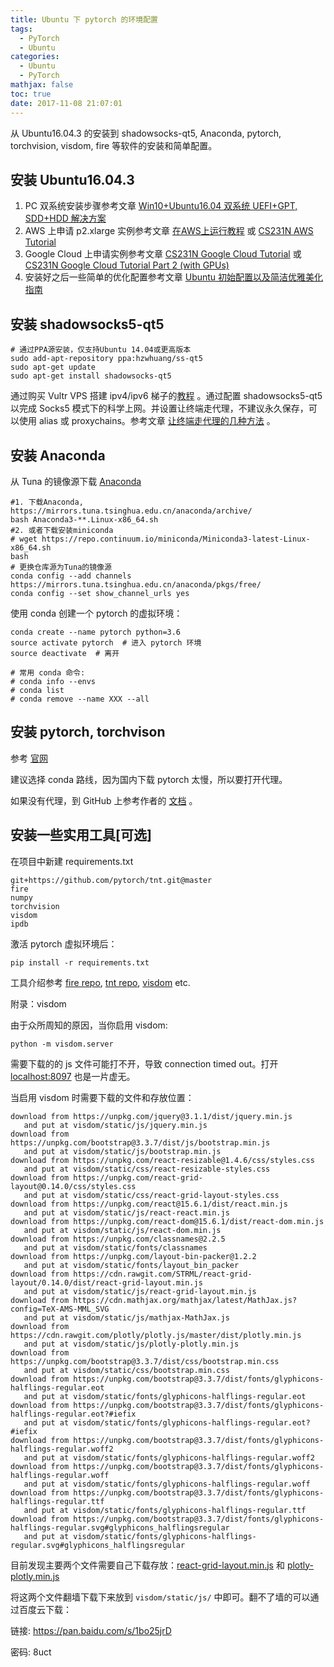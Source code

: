 ```yaml
---
title: Ubuntu 下 pytorch 的环境配置
tags:
  - PyTorch
  - Ubuntu
categories:
  - Ubuntu
  - PyTorch
mathjax: false
toc: true
date: 2017-11-08 21:07:01
---
```


从 Ubuntu16.04.3 的安装到 shadowsocks-qt5, Anaconda, pytorch, torchvision, visdom, fire 等软件的安装和简单配置。

<!--more-->

## 安装 Ubuntu16.04.3

1. PC 双系统安装步骤参考文章 [Win10+Ubuntu16.04 双系统 UEFI+GPT, SDD+HDD 解决方案](http://dday.top/2017/09/14/Win10+Ubuntu16.04%20%E5%8F%8C%E7%B3%BB%E7%BB%9F%20UEFI+GPT,%20SDD+HDD%20%E8%A7%A3%E5%86%B3%E6%96%B9%E6%A1%88/)
2. AWS 上申请 p2.xlarge 实例参考文章 [在AWS上运行教程](http://zh.gluon.ai/chapter_preface/aws.html) 或 [CS231N AWS Tutorial](http://cs231n.github.io/aws-tutorial/)
3. Google Cloud 上申请实例参考文章 [CS231N Google Cloud Tutorial](http://cs231n.github.io/gce-tutorial/) 或 [CS231N Google Cloud Tutorial Part 2 (with GPUs)](http://cs231n.github.io/gce-tutorial-gpus/)
4. 安装好之后一些简单的优化配置参考文章 [Ubuntu 初始配置以及简洁优雅美化指南](http://dday.top/2017/09/26/Ubuntu%20%E5%88%9D%E5%A7%8B%E9%85%8D%E7%BD%AE%E4%BB%A5%E5%8F%8A%E7%AE%80%E6%B4%81%E4%BC%98%E9%9B%85%E7%BE%8E%E5%8C%96%E6%8C%87%E5%8D%97/)

## 安装 shadowsocks5-qt5

```shell
# 通过PPA源安装，仅支持Ubuntu 14.04或更高版本
sudo add-apt-repository ppa:hzwhuang/ss-qt5
sudo apt-get update
sudo apt-get install shadowsocks-qt5
```

通过购买 Vultr VPS 搭建 ipv4/ipv6 梯子的[教程](http://blog.csdn.net/QingHeShiJiYuan/article/details/53330581) 。通过配置 shadowsocks5-qt5 以完成 Socks5 模式下的科学上网。并设置让终端走代理，不建议永久保存，可以使用 alias 或 proxychains。参考文章 [让终端走代理的几种方法](https://blog.fazero.me/2015/09/15/%E8%AE%A9%E7%BB%88%E7%AB%AF%E8%B5%B0%E4%BB%A3%E7%90%86%E7%9A%84%E5%87%A0%E7%A7%8D%E6%96%B9%E6%B3%95/) 。

## 安装 Anaconda

从 Tuna 的镜像源下载 [Anaconda](https://mirrors.tuna.tsinghua.edu.cn/anaconda/archive/)

```shell
#1. 下载Anaconda, https://mirrors.tuna.tsinghua.edu.cn/anaconda/archive/
bash Anaconda3-**.Linux-x86_64.sh
#2. 或者下载安装miniconda
# wget https://repo.continuum.io/miniconda/Miniconda3-latest-Linux-x86_64.sh
bash
# 更换仓库源为Tuna的镜像源
conda config --add channels https://mirrors.tuna.tsinghua.edu.cn/anaconda/pkgs/free/
conda config --set show_channel_urls yes
```

使用 conda 创建一个 pytorch 的虚拟环境：

```
conda create --name pytorch python=3.6
source activate pytorch  # 进入 pytorch 环境
source deactivate  # 离开

# 常用 conda 命令:
# conda info --envs
# conda list
# conda remove --name XXX --all
```



## 安装 pytorch, torchvison

参考 [官网](http://pytorch.org/) 

建议选择 conda 路线，因为国内下载 pytorch 太慢，所以要打开代理。

如果没有代理，到 GitHub 上参考作者的 [文档](https://github.com/pytorch/pytorch#from-source) 。



## 安装一些实用工具[可选]

在项目中新建 requirements.txt

```
git+https://github.com/pytorch/tnt.git@master
fire
numpy
torchvision
visdom
ipdb
```

激活 pytorch 虚拟环境后：

```shell
pip install -r requirements.txt
```

工具介绍参考 [fire repo](https://github.com/google/python-fire), [tnt repo](https://github.com/pytorch/tnt), [visdom](https://github.com/facebookresearch/visdom) etc.

附录：visdom

由于众所周知的原因，当你启用 visdom: 

```
python -m visdom.server
```

 需要下载的的 js 文件可能打不开，导致 connection timed out。打开 <localhost:8097> 也是一片虚无。

当启用 visdom 时需要下载的文件和存放位置：

```
download from https://unpkg.com/jquery@3.1.1/dist/jquery.min.js 
   and put at visdom/static/js/jquery.min.js
download from https://unpkg.com/bootstrap@3.3.7/dist/js/bootstrap.min.js 
   and put at visdom/static/js/bootstrap.min.js
download from https://unpkg.com/react-resizable@1.4.6/css/styles.css 
   and put at visdom/static/css/react-resizable-styles.css
download from https://unpkg.com/react-grid-layout@0.14.0/css/styles.css
   and put at visdom/static/css/react-grid-layout-styles.css
download from https://unpkg.com/react@15.6.1/dist/react.min.js
   and put at visdom/static/js/react-react.min.js
download from https://unpkg.com/react-dom@15.6.1/dist/react-dom.min.js 
   and put at visdom/static/js/react-dom.min.js
download from https://unpkg.com/classnames@2.2.5 
   and put at visdom/static/fonts/classnames
download from https://unpkg.com/layout-bin-packer@1.2.2 
   and put at visdom/static/fonts/layout_bin_packer
download from https://cdn.rawgit.com/STRML/react-grid-layout/0.14.0/dist/react-grid-layout.min.js 
   and put at visdom/static/js/react-grid-layout.min.js
download from https://cdn.mathjax.org/mathjax/latest/MathJax.js?config=TeX-AMS-MML_SVG 
   and put at visdom/static/js/mathjax-MathJax.js
download from https://cdn.rawgit.com/plotly/plotly.js/master/dist/plotly.min.js 
   and put at visdom/static/js/plotly-plotly.min.js
download from https://unpkg.com/bootstrap@3.3.7/dist/css/bootstrap.min.css 
   and put at visdom/static/css/bootstrap.min.css
download from https://unpkg.com/bootstrap@3.3.7/dist/fonts/glyphicons-halflings-regular.eot 
   and put at visdom/static/fonts/glyphicons-halflings-regular.eot
download from https://unpkg.com/bootstrap@3.3.7/dist/fonts/glyphicons-halflings-regular.eot?#iefix 
   and put at visdom/static/fonts/glyphicons-halflings-regular.eot?#iefix
download from https://unpkg.com/bootstrap@3.3.7/dist/fonts/glyphicons-halflings-regular.woff2 
   and put at visdom/static/fonts/glyphicons-halflings-regular.woff2
download from https://unpkg.com/bootstrap@3.3.7/dist/fonts/glyphicons-halflings-regular.woff 
   and put at visdom/static/fonts/glyphicons-halflings-regular.woff
download from https://unpkg.com/bootstrap@3.3.7/dist/fonts/glyphicons-halflings-regular.ttf 
   and put at visdom/static/fonts/glyphicons-halflings-regular.ttf
download from https://unpkg.com/bootstrap@3.3.7/dist/fonts/glyphicons-halflings-regular.svg#glyphicons_halflingsregular 
   and put at visdom/static/fonts/glyphicons-halflings-regular.svg#glyphicons_halflingsregular
```

目前发现主要两个文件需要自己下载存放：[react-grid-layout.min.js](https://cdn.rawgit.com/STRML/react-grid-layout/0.14.0/dist/react-grid-layout.min.js)  和 [plotly-plotly.min.js](https://cdn.rawgit.com/plotly/plotly.js/master/dist/plotly.min.js )

将这两个文件翻墙下载下来放到 `visdom/static/js/` 中即可。翻不了墙的可以通过百度云下载：

链接: https://pan.baidu.com/s/1bo25jrD 

密码: 8uct